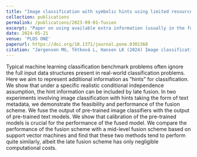 ```yaml
---
title: "Image classification with symbolic hints using limited resources"
collection: publications
permalink: /publications/2023-09-01-fusion
excerpt: "Paper on using available extra information (usually in the form of metadata) to improve the main classification with negligible computational costs."
date: 2024-05-21
venue: 'PLOS ONE'
paperurl: https://doi.org/10.1371/journal.pone.0301360
citation: "Jørgensen MG, Tětková L, Hansen LK (2024) Image classification with symbolic hints using limited resources. PLOS ONE 19(5): e0301360."
---
```


Typical machine learning classification benchmark problems often ignore the full input data structures present in real-world classification problems. Here we aim to represent additional information as “hints” for classification. We show that under a specific realistic conditional independence assumption, the hint information can be included by late fusion. In two experiments involving image classification with hints taking the form of text metadata, we demonstrate the feasibility and performance of the fusion scheme.
We fuse the output of pre-trained image classifiers with the output of pre-trained text models. We show that calibration of the pre-trained models is crucial for the performance of the fused model. We compare the performance of the fusion scheme with a mid-level fusion scheme based on support vector machines and find that these two methods tend to perform quite similarly, albeit the late fusion scheme has only negligible computational costs.
